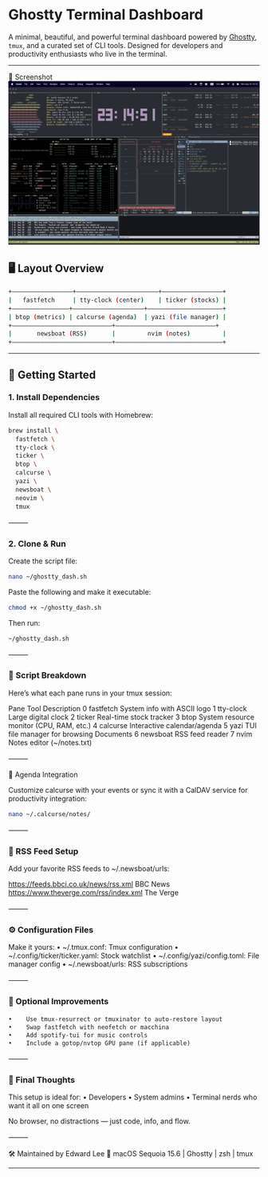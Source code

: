 # Ghostty Terminal Dashboard

A minimal, beautiful, and powerful terminal dashboard powered by [Ghostty](https://github.com/wez/ghostty), `tmux`, and a curated set of CLI tools. Designed for developers and productivity enthusiasts who live in the terminal.

---
📸 Screenshot
![Dashboard Preview](./img/dashboard.png)

## 🖥️ Layout Overview
```bash
+––––––––——————–––+–––––––———–––––––––––––+–––––––––––––––––+
|   fastfetch     | tty-clock (center)    | ticker (stocks) |
+––––––––––––––––+––––––––––––––––––––+–––––––––––––––––––––+
| btop (metrics) | calcurse (agenda)  | yazi (file manager) |
+––––––––––––––—————————————–+–––––––—————————––––––––––––+
|       newsboat (RSS)       |         nvim (notes)         |
+————————————————————————————+——————————————————————————————+
```
---

## 🚀 Getting Started

### 1. **Install Dependencies**

Install all required CLI tools with Homebrew:

```bash
brew install \
  fastfetch \
  tty-clock \
  ticker \
  btop \
  calcurse \
  yazi \
  newsboat \
  neovim \
  tmux
```

⸻

### 2. Clone & Run
Create the script file:
```bash
nano ~/ghostty_dash.sh
```
Paste the following and make it executable:
```bash
chmod +x ~/ghostty_dash.sh
```
Then run:
```bash
~/ghostty_dash.sh
```

⸻

### 🧩 Script Breakdown

Here’s what each pane runs in your tmux session:

Pane    Tool    Description
0    fastfetch    System info with ASCII logo
1    tty-clock    Large digital clock
2    ticker    Real-time stock tracker
3    btop    System resource monitor (CPU, RAM, etc.)
4    calcurse    Interactive calendar/agenda
5    yazi    TUI file manager for browsing Documents
6    newsboat    RSS feed reader
7    nvim    Notes editor (~/notes.txt)


⸻

📅 Agenda Integration

Customize calcurse with your events or sync it with a CalDAV service for productivity integration:
```bash
nano ~/.calcurse/notes/
```

⸻

### 📰 RSS Feed Setup

Add your favorite RSS feeds to ~/.newsboat/urls:

https://feeds.bbci.co.uk/news/rss.xml BBC News
https://www.theverge.com/rss/index.xml The Verge


⸻

### ⚙️ Configuration Files

Make it yours:
    •    ~/.tmux.conf: Tmux configuration
    •    ~/.config/ticker/ticker.yaml: Stock watchlist
    •    ~/.config/yazi/config.toml: File manager config
    •    ~/.newsboat/urls: RSS subscriptions

⸻

### 🧼 Optional Improvements
    •    Use tmux-resurrect or tmuxinator to auto-restore layout
    •    Swap fastfetch with neofetch or macchina
    •    Add spotify-tui for music controls
    •    Include a gotop/nvtop GPU pane (if applicable)

⸻

### 🎯 Final Thoughts

This setup is ideal for:
    •    Developers
    •    System admins
    •    Terminal nerds who want it all on one screen

No browser, no distractions — just code, info, and flow.

⸻

🛠 Maintained by Edward Lee
🐚 macOS Sequoia 15.6 | Ghostty | zsh | tmux

---

